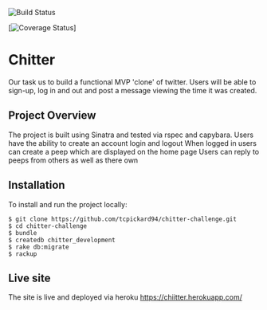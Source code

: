 ![Build Status](https://travis-ci.org/tcpickard94/chitter-challenge.svg?branch=master)

[![Coverage Status](https://coveralls.io/repos/github/tcpickard94/chitter-challenge/badge.svg?branch=master)]

Chitter
=======

Our task us to build a functional MVP 'clone' of twitter. Users will be able to sign-up, log in and out and  post a message viewing the time it was created.

Project Overview
---------------
The project is built using Sinatra and tested via rspec and capybara.
Users have the ability to create an account login and logout
When logged in users can create a peep which are displayed on the home page
Users can reply to peeps from others as well as there own

Installation
------------
To install and run the project locally:
```
$ git clone https://github.com/tcpickard94/chitter-challenge.git
$ cd chitter-challenge
$ bundle
$ createdb chitter_development
$ rake db:migrate
$ rackup
```

Live site
---------
The site is live and deployed via heroku
https://chiitter.herokuapp.com/



